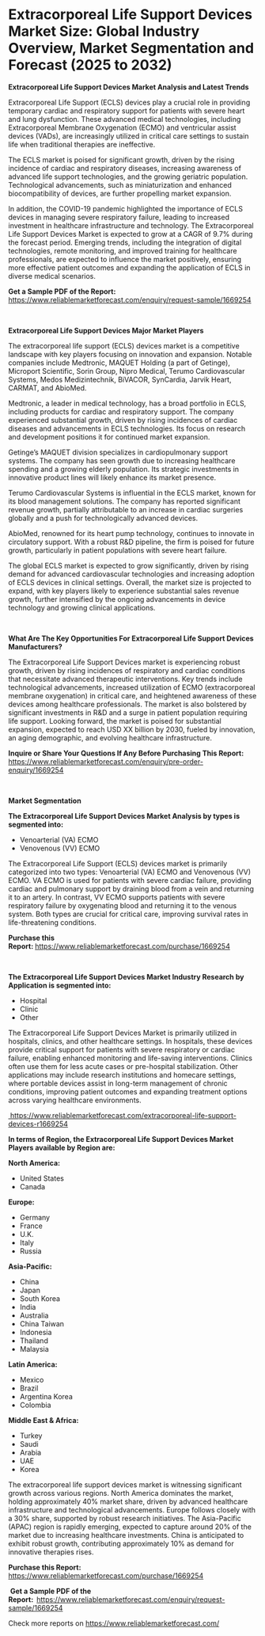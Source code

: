 <p><h1>Extracorporeal Life Support Devices Market Size: Global Industry Overview, Market Segmentation and Forecast (2025 to 2032)</h1></p><p><strong>Extracorporeal Life Support Devices Market Analysis and Latest Trends</strong></p>
<p><p>Extracorporeal Life Support (ECLS) devices play a crucial role in providing temporary cardiac and respiratory support for patients with severe heart and lung dysfunction. These advanced medical technologies, including Extracorporeal Membrane Oxygenation (ECMO) and ventricular assist devices (VADs), are increasingly utilized in critical care settings to sustain life when traditional therapies are ineffective.</p><p>The ECLS market is poised for significant growth, driven by the rising incidence of cardiac and respiratory diseases, increasing awareness of advanced life support technologies, and the growing geriatric population. Technological advancements, such as miniaturization and enhanced biocompatibility of devices, are further propelling market expansion.</p><p>In addition, the COVID-19 pandemic highlighted the importance of ECLS devices in managing severe respiratory failure, leading to increased investment in healthcare infrastructure and technology. The Extracorporeal Life Support Devices Market is expected to grow at a CAGR of 9.7% during the forecast period. Emerging trends, including the integration of digital technologies, remote monitoring, and improved training for healthcare professionals, are expected to influence the market positively, ensuring more effective patient outcomes and expanding the application of ECLS in diverse medical scenarios.</p></p>
<p><strong>Get a Sample PDF of the Report:&nbsp;</strong> <a href="https://www.reliablemarketforecast.com/enquiry/request-sample/1669254?utm_campaign=2336&utm_medium=2&utm_source=Github&utm_content=ia&utm_term=05032025&utm_id=extracorporeal-life-support-devices">https://www.reliablemarketforecast.com/enquiry/request-sample/1669254</a></p>
<p>&nbsp;</p>
<p><strong>Extracorporeal Life Support Devices Major Market Players</strong></p>
<p><p>The extracorporeal life support (ECLS) devices market is a competitive landscape with key players focusing on innovation and expansion. Notable companies include Medtronic, MAQUET Holding (a part of Getinge), Microport Scientific, Sorin Group, Nipro Medical, Terumo Cardiovascular Systems, Medos Medizintechnik, BiVACOR, SynCardia, Jarvik Heart, CARMAT, and AbioMed.</p><p>Medtronic, a leader in medical technology, has a broad portfolio in ECLS, including products for cardiac and respiratory support. The company experienced substantial growth, driven by rising incidences of cardiac diseases and advancements in ECLS technologies. Its focus on research and development positions it for continued market expansion.</p><p>Getinge’s MAQUET division specializes in cardiopulmonary support systems. The company has seen growth due to increasing healthcare spending and a growing elderly population. Its strategic investments in innovative product lines will likely enhance its market presence.</p><p>Terumo Cardiovascular Systems is influential in the ECLS market, known for its blood management solutions. The company has reported significant revenue growth, partially attributable to an increase in cardiac surgeries globally and a push for technologically advanced devices.</p><p>AbioMed, renowned for its heart pump technology, continues to innovate in circulatory support. With a robust R&D pipeline, the firm is poised for future growth, particularly in patient populations with severe heart failure.</p><p>The global ECLS market is expected to grow significantly, driven by rising demand for advanced cardiovascular technologies and increasing adoption of ECLS devices in clinical settings. Overall, the market size is projected to expand, with key players likely to experience substantial sales revenue growth, further intensified by the ongoing advancements in device technology and growing clinical applications.</p></p>
<p>&nbsp;</p>
<p><strong>What Are The Key Opportunities For Extracorporeal Life Support Devices Manufacturers?</strong></p>
<p><p>The Extracorporeal Life Support Devices market is experiencing robust growth, driven by rising incidences of respiratory and cardiac conditions that necessitate advanced therapeutic interventions. Key trends include technological advancements, increased utilization of ECMO (extracorporeal membrane oxygenation) in critical care, and heightened awareness of these devices among healthcare professionals. The market is also bolstered by significant investments in R&D and a surge in patient population requiring life support. Looking forward, the market is poised for substantial expansion, expected to reach USD XX billion by 2030, fueled by innovation, an aging demographic, and evolving healthcare infrastructure.</p></p>
<p><strong>Inquire or Share Your Questions If Any Before Purchasing This Report:</strong> <a href="https://www.reliablemarketforecast.com/enquiry/pre-order-enquiry/1669254?utm_campaign=2336&utm_medium=2&utm_source=Github&utm_content=ia&utm_term=05032025&utm_id=extracorporeal-life-support-devices">https://www.reliablemarketforecast.com/enquiry/pre-order-enquiry/1669254</a></p>
<p>&nbsp;</p>
<p><strong>Market Segmentation</strong></p>
<p><strong>The Extracorporeal Life Support Devices Market Analysis by types is segmented into:</strong></p>
<p><ul><li>Venoarterial (VA) ECMO</li><li>Venovenous (VV) ECMO</li></ul></p>
<p><p>The Extracorporeal Life Support (ECLS) devices market is primarily categorized into two types: Venoarterial (VA) ECMO and Venovenous (VV) ECMO. VA ECMO is used for patients with severe cardiac failure, providing cardiac and pulmonary support by draining blood from a vein and returning it to an artery. In contrast, VV ECMO supports patients with severe respiratory failure by oxygenating blood and returning it to the venous system. Both types are crucial for critical care, improving survival rates in life-threatening conditions.</p></p>
<p><strong>Purchase this Report:&nbsp;</strong><a href="https://www.reliablemarketforecast.com/purchase/1669254?utm_campaign=2336&utm_medium=2&utm_source=Github&utm_content=ia&utm_term=05032025&utm_id=extracorporeal-life-support-devices">https://www.reliablemarketforecast.com/purchase/1669254</a></p>
<p>&nbsp;</p>
<p><strong>The Extracorporeal Life Support Devices Market Industry Research by Application is segmented into:</strong></p>
<p><ul><li>Hospital</li><li>Clinic</li><li>Other</li></ul></p>
<p><p>The Extracorporeal Life Support Devices Market is primarily utilized in hospitals, clinics, and other healthcare settings. In hospitals, these devices provide critical support for patients with severe respiratory or cardiac failure, enabling enhanced monitoring and life-saving interventions. Clinics often use them for less acute cases or pre-hospital stabilization. Other applications may include research institutions and homecare settings, where portable devices assist in long-term management of chronic conditions, improving patient outcomes and expanding treatment options across varying healthcare environments.</p></p>
<p><a href="https://www.reliablemarketforecast.com/extracorporeal-life-support-devices-r1669254?utm_campaign=2336&utm_medium=2&utm_source=Github&utm_content=ia&utm_term=05032025&utm_id=extracorporeal-life-support-devices">&nbsp;https://www.reliablemarketforecast.com/extracorporeal-life-support-devices-r1669254</a></p>
<p><strong>In terms of Region, the Extracorporeal Life Support Devices Market Players available by Region are:</strong></p>
<p>
    <p> <strong> North America: </strong>
        <ul>
            <li>United States</li>
            <li>Canada</li>
        </ul>
        </p> 
    <p> <strong> Europe: </strong>
        <ul>
            <li>Germany</li>
            <li>France</li>
            <li>U.K.</li>
            <li>Italy</li>
            <li>Russia</li>
        </ul>
        </p> 
    <p> <strong> Asia-Pacific: </strong>
        <ul>
            <li>China</li>
            <li>Japan</li>
            <li>South Korea</li>
            <li>India</li>
            <li>Australia</li>
            <li>China Taiwan</li>
            <li>Indonesia</li>
            <li>Thailand</li>
            <li>Malaysia</li>
        </ul>
        </p> 
    <p> <strong> Latin America: </strong>
        <ul>
            <li>Mexico</li>
            <li>Brazil</li>
            <li>Argentina Korea</li>
            <li>Colombia</li>
        </ul>
        </p> 
    <p> <strong> Middle East & Africa: </strong>
        <ul>
            <li>Turkey</li>
            <li>Saudi</li>
            <li>Arabia</li>
            <li>UAE</li>
            <li>Korea</li>
        </ul>
    </p>
    </p>
<p><p>The extracorporeal life support devices market is witnessing significant growth across various regions. North America dominates the market, holding approximately 40% market share, driven by advanced healthcare infrastructure and technological advancements. Europe follows closely with a 30% share, supported by robust research initiatives. The Asia-Pacific (APAC) region is rapidly emerging, expected to capture around 20% of the market due to increasing healthcare investments. China is anticipated to exhibit robust growth, contributing approximately 10% as demand for innovative therapies rises.</p></p>
<p><strong>Purchase this Report: </strong><a href="https://www.reliablemarketforecast.com/purchase/1669254?utm_campaign=2336&utm_medium=2&utm_source=Github&utm_content=ia&utm_term=05032025&utm_id=extracorporeal-life-support-devices">https://www.reliablemarketforecast.com/purchase/1669254</a></p>
<p>&nbsp;<strong>Get a Sample PDF of the Report:&nbsp;&nbsp;</strong><a href="https://www.reliablemarketforecast.com/enquiry/request-sample/1669254?utm_campaign=2336&utm_medium=2&utm_source=Github&utm_content=ia&utm_term=05032025&utm_id=extracorporeal-life-support-devices">https://www.reliablemarketforecast.com/enquiry/request-sample/1669254</a></p>
<p><strong></strong></p>
<p>Check more reports on <a href="https://www.reliablemarketforecast.com/?utm_campaign=2336&utm_medium=2&utm_source=Github&utm_content=ia&utm_term=05032025&utm_id=extracorporeal-life-support-devices">https://www.reliablemarketforecast.com/</a></p>